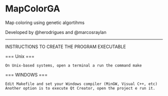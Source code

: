 MapColorGA
==========

Map coloring using genetic algortihms

Developed by @herodrigues and @marcosraylan

----------

INSTRUCTIONS TO CREATE THE PROGRAM EXECUTABLE

=== Unix ===

    On Unix-based systems, open a terminal a run the command make

=== WINDOWS ===

    Edit Makefile and set your Windows compiler (MinGW, Visual C++, etc)
    Another option is to execute Qt Creator, open the project e run it.


